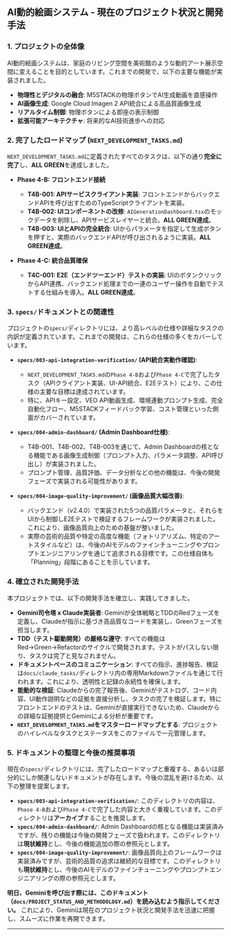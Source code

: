 ## AI動的絵画システム - 現在のプロジェクト状況と開発手法

### 1. プロジェクトの全体像

AI動的絵画システムは、家庭のリビング空間を美術館のような動的アート展示空間に変えることを目的としています。これまでの開発で、以下の主要な機能が実装されました。

*   **物理性とデジタルの融合**: M5STACKの物理ボタンでAI生成動画を直感操作
*   **AI画像生成**: Google Cloud Imagen 2 API統合による高品質画像生成
*   **リアルタイム制御**: 物理ボタンによる即座の表示制御
*   **拡張可能アーキテクチャ**: 将来的なAI技術進歩への対応

### 2. 完了したロードマップ (`NEXT_DEVELOPMENT_TASKS.md`)

`NEXT_DEVELOPMENT_TASKS.md`に定義されたすべてのタスクは、以下の通り**完全に完了**し、**ALL GREEN**を達成しました。

*   **Phase 4-B: フロントエンド接続**
    *   **T4B-001: APIサービスクライアント実装**: フロントエンドからバックエンドAPIを呼び出すためのTypeScriptクライアントを実装。
    *   **T4B-002: UIコンポーネントの改修**: `AIGenerationDashboard.tsx`のモックデータを削除し、APIサービスレイヤーと統合。**ALL GREEN達成**。
    *   **T4B-003: UIとAPIの完全統合**: UIからパラメータを指定して生成ボタンを押すと、実際のバックエンドAPIが呼び出されるように実装。**ALL GREEN達成**。

*   **Phase 4-C: 統合品質確保**
    *   **T4C-001: E2E（エンドツーエンド）テストの実装**: UIのボタンクリックからAPI連携、バックエンド処理までの一連のユーザー操作を自動でテストする仕組みを導入。**ALL GREEN達成**。

### 3. `specs/`ドキュメントとの関連性

プロジェクトの`specs/`ディレクトリには、より高レベルの仕様や詳細なタスクの内訳が定義されています。これまでの開発は、これらの仕様の多くをカバーしています。

*   **`specs/003-api-integration-verification/` (API統合実動作確認)**:
    *   `NEXT_DEVELOPMENT_TASKS.md`の`Phase 4-B`および`Phase 4-C`で完了したタスク（APIクライアント実装、UI-API統合、E2Eテスト）により、この仕様の主要な目標は達成されています。
    *   特に、APIキー設定、VEO API動画生成、環境連動プロンプト生成、完全自動化フロー、M5STACKフィードバック学習、コスト管理といった側面がカバーされています。

*   **`specs/004-admin-dashboard/` (Admin Dashboard仕様)**:
    *   T4B-001、T4B-002、T4B-003を通じて、Admin Dashboardの核となる機能である画像生成制御（プロンプト入力、パラメータ調整、API呼び出し）が実装されました。
    *   プロンプト管理、品質評価、データ分析などの他の機能は、今後の開発フェーズで実装される可能性があります。

*   **`specs/004-image-quality-improvement/` (画像品質大幅改善)**:
    *   バックエンド（v2.4.0）で実装された5つの品質パラメータと、それらをUIから制御しE2Eテストで検証するフレームワークが実装されました。これにより、画像品質向上のための基盤が整いました。
    *   実際の芸術的品質や特定の高度な機能（フォトリアリズム、特定のアートスタイルなど）は、今後のAIモデルのファインチューニングやプロンプトエンジニアリングを通じて追求される目標です。この仕様自体も「Planning」段階にあることを示しています。

### 4. 確立された開発手法

本プロジェクトでは、以下の開発手法を確立し、実践してきました。

*   **Gemini司令塔 x Claude実装者**: Geminiが全体戦略とTDDのRedフェーズを定義し、Claudeが指示に基づき高品質なコードを実装し、Greenフェーズを担当します。
*   **TDD（テスト駆動開発）の厳格な遵守**: すべての機能はRed→Green→Refactorのサイクルで開発されます。テストがパスしない限り、タスクは完了と見なされません。
*   **ドキュメントベースのコミュニケーション**: すべての指示、進捗報告、検証は`docs/claude_tasks/`ディレクトリ内の専用Markdownファイルを通じて行われます。これにより、透明性と記録の永続性を確保します。
*   **能動的な検証**: Claudeからの完了報告後、Geminiがテストログ、コード内容、UI動作説明などの証拠を直接分析し、タスクの完了を検証します。特にフロントエンドのテストは、Geminiが直接実行できないため、Claudeからの詳細な証拠提供とGeminiによる分析が重要です。
*   **`NEXT_DEVELOPMENT_TASKS.md`をマスターロードマップとする**: プロジェクトのハイレベルなタスクとステータスをこのファイルで一元管理します。

### 5. ドキュメントの整理と今後の推奨事項

現在の`specs/`ディレクトリには、完了したロードマップと重複する、あるいは部分的にしか関連しないドキュメントが存在します。今後の混乱を避けるため、以下の整理を提案します。

*   **`specs/003-api-integration-verification/`**: このディレクトリの内容は、`Phase 4-B`および`Phase 4-C`で完了した内容と大きく重複しています。このディレクトリは**アーカイブ**することを推奨します。
*   **`specs/004-admin-dashboard/`**: Admin Dashboardの核となる機能は実装済みですが、残りの機能は今後の開発フェーズで扱われます。このディレクトリは**現状維持**とし、今後の機能追加の際の参照元とします。
*   **`specs/004-image-quality-improvement/`**: 画像品質向上のフレームワークは実装済みですが、芸術的品質の追求は継続的な目標です。このディレクトリも**現状維持**とし、今後のAIモデルのファインチューニングやプロンプトエンジニアリングの際の参照元とします。

**明日、Geminiを呼び出す際には、このドキュメント（`docs/PROJECT_STATUS_AND_METHODOLOGY.md`）を読み込むよう指示してください。** これにより、Geminiは現在のプロジェクト状況と開発手法を迅速に把握し、スムーズに作業を再開できます。

---
